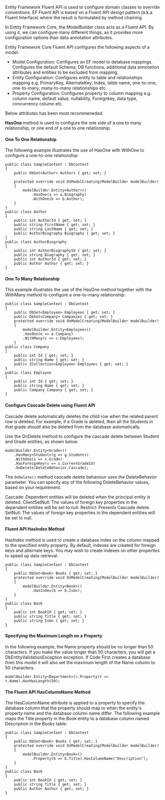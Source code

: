 Entity Framework Fluent API is used to configure domain classes to override conventions.
EF Fluent API is based on a Fluent API design pattern (a.k.a Fluent Interface) where the result is formulated by method chaining.

In Entity Framework Core, the ModelBuilder class acts as a Fluent API. By using it, we can configure many different things, as it provides more configuration options than data annotation attributes.

Entity Framework Core Fluent API configures the following aspects of a model:

* Model Configuration: Configures an EF model to database mappings. Configures the default Schema, DB functions, additional data annotation attributes and entities to be excluded from mapping.
* Entity Configuration: Configures entity to table and relationships mapping e.g. PrimaryKey, AlternateKey, Index, table name, one-to-one, one-to-many, many-to-many relationships etc.
* Property Configuration: Configures property to column mapping e.g. column name, default value, nullability, Foreignkey, data type, concurrency column etc.

Below attributes has been most recommeneded.

**HasOne** method is used to configure the one side of a one to many relationship, or one end of a one to one relationship.

#### One To One Relationship 
The following example illustrates the use of HasOne with WithOne to configure a one-to-one relationship:
```
public class SampleContext : DbContext
{
    public DbSet<Author> Authors { get; set; }
    
    protected override void OnModelCreating(ModelBuilder modelBuilder)
    {
        modelBuilder.Entity<Author>()
            .HasOne(a => a.Biography)
            .WithOne(b => b.Author);
    }
}
public class Author
{
    public int AuthorId { get; set; }
    public string FirstName { get; set; }
    public string LastName { get; set; }
    public AuthorBiography Biography { get; set; }
}
public class AuthorBiography
{
    public int AuthorBiographyId { get; set; }
    public string Biography { get; set; }
    public int AuthorId { get; set; }
    public Author Author { get; set; }
}
```
#### One To Many Relationship 
This example illustrates the use of the HasOne method together with the WithMany method to configure a one-to-many relationship:
```
public class SampleContext : DbContext
{
    public DbSet<Employee> Employees { get; set; }
    public DbSet<Company> Companies { get; set; }
    protected override void OnModelCreating(ModelBuilder modelBuilder)
    {
        modelBuilder.Entity<Employee>()
        .HasOne(e => e.Company)
        .WithMany(c => c.Employees);
    }
public class Company
{
    public int Id { get; set; }
    public string Name { get; set; }
    public ICollection<Employee> Employees { get; set; }
}
public class Employee
{
    public int Id { get; set; }
    public string Name { get; set; }
    public Company Company { get; set; }
}
```

#### Configure Cascade Delete using Fluent API
Cascade delete automatically deletes the child row when the related parent row is deleted. For example, if a Grade is deleted, then all the Students in that grade should also be deleted from the database automatically.

Use the OnDelete method to configure the cascade delete between Student and Grade entities, as shown below.
```
modelBuilder.Entity<Grade>()
    .HasMany<Student>(g => g.Students)
    .WithOne(s => s.Grade)
    .HasForeignKey(s => s.CurrentGradeId)
    .OnDelete(DeleteBehavior.Cascade);
```
The `OnDelete()` method cascade delete behaviour uses the DeleteBehavior parameter. You can specify any of the following DeleteBehavior values, based on your requirement.

Cascade: Dependent entities will be deleted when the principal entity is deleted.
ClientSetNull: The values of foreign key properties in the dependent entities will be set to null.
Restrict: Prevents Cascade delete.
SetNull: The values of foreign key properties in the dependent entities will be set to null.

#### Fluent API HasIndex Method
HasIndex method is used to create a database index on the column mapped to the specified entity property. By default, indexes are created for foreign keys and alternate keys. You may wish to create indexes on other properties to speed up data retrieval:
```
public class SampleContext : DbContext
{
    public DbSet<Book> Books { get; set; }
    protected override void OnModelCreating(ModelBuilder modelBuilder)
    {
        modelBuilder.Entity<Book>()
            .HasIndex(b => b.Isbn);
    }
}
public class Book
{
    public int BookId { get; set; }
    public string Title { get; set; }
    public string Isbn { get; set; }
}
```

#### Specifying the Maximum Length on a Property
In the following example, the Name property should be no longer than 50 characters. If you make the value longer than 50 characters, you will get a DbEntityValidationException exception. If Code First creates a database from this model it will also set the maximum length of the Name column to 50 characters.
```
modelBuilder.Entity<Department>().Property(t => t.Name).HasMaxLength(50);
```

#### The Fluent API HasColumnName Method
The HasColumnName attribute is applied to a property to specify the database column that the property should map to when the entity's property name and the database column name differ. The following example maps the Title property in the Book entity to a database column named Description in the Books table:
```
public class SampleContext : DbContext
{
    public DbSet<Book> Books { get; set; }
    protected override void OnModelCreating(ModelBuilder modelBuilder)
    {
        modelBuilder.Entity<Book>()
            .Property(b => b.Title).HasColumnName("Description");
    }
}
public class Book
{
    public int BookId { get; set; }
    public string Title { get; set; }
    public Author Author { get; set; }
}
```
